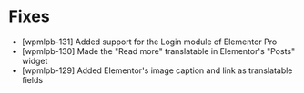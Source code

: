 # Fixes
* [wpmlpb-131] Added support for the Login module of Elementor Pro
* [wpmlpb-130] Made the "Read more" translatable in Elementor's "Posts" widget
* [wpmlpb-129] Added Elementor's image caption and link as translatable fields